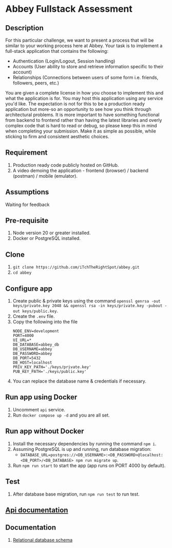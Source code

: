 # Abbey Fullstack Assessment

## Description

For this particular challenge, we want to present a process that will be similar to your
working process here at Abbey. Your task is to implement a full-stack application that
contains the following:

- Authentication (Login/Logout, Session handling)
- Accounts (User ability to store and retrieve information specific to their account)
- Relationships (Connections between users of some form i.e. friends, followers, peers, etc.)

You are given a complete license in how you choose to implement this and what the application
is for. You may host this application using any service you'd like. The expectation is not for
this to be a production ready application but more-so an opportunity to see how you think through
architectural problems. It is more important to have something functional from backend to frontend
rather than having the latest libraries and overly complex code that is hard to read or debug,
so please keep this in mind when completing your submission. Make it as simple as possible, while
sticking to firm and consistent aesthetic choices.

## Requirement
1. Production ready code publicly hosted on GitHub.
2. A video demoing the application - frontend  (browser) / backend (postman) / mobile (emulator).

## Assumptions

Waiting for feedback

## Pre-requisite

1. Node version 20 or greater installed.
2. Docker or PostgreSQL installed.

## Clone

1. `git clone https://github.com/iTchTheRightSpot/abbey.git`
2. `cd abbey`

## Configure app

1. Create public & private keys using the command
   `openssl genrsa -out keys/private.key 2048 && openssl rsa -in keys/private.key -pubout -out keys/public.key`.
2. Create the `.env` file.
3. Copy the following into the file
   ```
   NODE_ENV=development
   PORT=4000
   UI_URL=*
   DB_DATABASE=abbey_db
   DB_USERNAME=abbey
   DB_PASSWORD=abbey
   DB_PORT=5432
   DB_HOST=localhost
   PRIV_KEY_PATH='./keys/private.key'
   PUB_KEY_PATH='./keys/public.key'
   ```
4. You can replace the database name & credentials if necessary.

## Run app using Docker

1. Uncomment `api` service.
2. Run `docker compose up -d` and you are all set.

## Run app without Docker

1. Install the necessary dependencies by running the command `npm i`.
2. Assuming PostgreSQL is up and running, run database migration:
   - `DATABASE_URL=postgres://<DB_USERNAME>:<DB_PASSWORD>@localhost:<DB_PORT>/<DB_DATABASE> npm run migrate up`.
3. Run `npm run start` to start the app (app runs on PORT 4000 by default).

## Test

1. After database base migration, run `npm run test` to run test.

## [Api documentation](./API.md)

## Documentation

1. [Relational database schema](https://dbdiagram.io/d/learnlyapp-67584005e9daa85aca423534)
